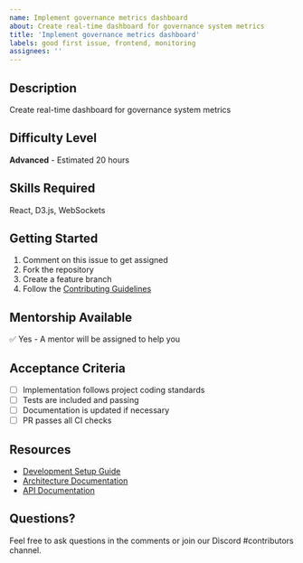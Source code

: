 ```yaml
---
name: Implement governance metrics dashboard
about: Create real-time dashboard for governance system metrics
title: 'Implement governance metrics dashboard'
labels: good first issue, frontend, monitoring
assignees: ''
---
```

<!-- Constitutional Hash: cdd01ef066bc6cf2 -->


## Description
Create real-time dashboard for governance system metrics

## Difficulty Level
**Advanced** - Estimated 20 hours

## Skills Required
React, D3.js, WebSockets

## Getting Started
1. Comment on this issue to get assigned
2. Fork the repository
3. Create a feature branch
4. Follow the [Contributing Guidelines](../CONTRIBUTING.md)

## Mentorship Available
✅ Yes - A mentor will be assigned to help you

## Acceptance Criteria
- [ ] Implementation follows project coding standards
- [ ] Tests are included and passing
- [ ] Documentation is updated if necessary
- [ ] PR passes all CI checks

## Resources
- [Development Setup Guide](../docs/development/setup.md)
- [Architecture Documentation](../docs/architecture/)
- [API Documentation](../docs/api/)

## Questions?
Feel free to ask questions in the comments or join our Discord #contributors channel.
